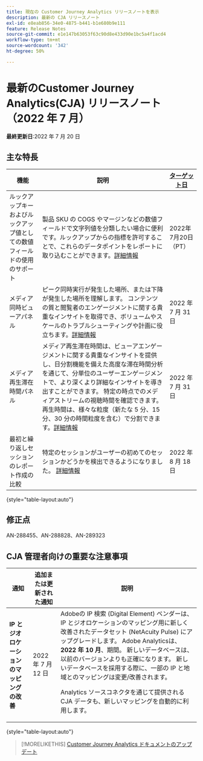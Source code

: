 ```yaml
---
title: 現在の Customer Journey Analytics リリースノートを表示
description: 最新の CJA リリースノート
exl-id: e8eab856-34e0-4875-b441-b1e680b9e111
feature: Release Notes
source-git-commit: e1e147b63053f63c90d8e433d90e1bc5a4f1acd4
workflow-type: tm+mt
source-wordcount: '342'
ht-degree: 50%

---
```


# 最新のCustomer Journey Analytics(CJA) リリースノート（2022 年 7 月）

**最終更新日**:2022 年 7 月 20 日

## 主な特長

| 機能 | 説明 | [ターゲット日](/help/release-notes/releases.md) |
| ----------- | ---------- | ----- |
| ルックアップキーおよびルックアップ値としての数値フィールドの使用のサポート | 製品 SKU の COGS やマージンなどの数値フィールドで文字列値を分類したい場合に便利です。ルックアップからの指標を許可することで、これらのデータポイントをレポートに取り込むことができます。[詳細情報](https://experienceleague.adobe.com/docs/analytics-platform/using/cja-connections/create-connection.html?lang=ja#numeric) | 2022年7月20日（PT） |
| メディア同時ビューアパネル | ピーク同時実行が発生した場所、または下降が発生した場所を理解します。 コンテンツの質と閲覧者のエンゲージメントに関する貴重なインサイトを取得でき、ボリュームやスケールのトラブルシューティングや計画に役立ちます。[詳細情報](https://experienceleague.adobe.com/docs/analytics-platform/using/cja-workspace/panels/media-concurrent-viewers.html) | 2022 年 7 月 31 日 |
| メディア再生滞在時間パネル | メディア再生滞在時間は、ビューアエンゲージメントに関する貴重なインサイトを提供し、日分割機能を備えた高度な滞在時間分析を通じて、分単位のユーザーエンゲージメントで、より深くより詳細なインサイトを導き出すことができます。 特定の時点でのメディアストリームの視聴時間を確認できます。再生時間は、様々な粒度（新たな 5 分、15 分、30 分の時間粒度を含む）で分割できます。[詳細情報](https://experienceleague.adobe.com/docs/analytics-platform/using/cja-workspace/panels/media-playback-timespent/media-playback-time-spent.html) | 2022 年 7 月 31 日 |
| 最初と繰り返しセッションのレポート作成の比較 | 特定のセッションがユーザーの初めてのセッションかどうかを検出できるようになりました。 [詳細情報](https://experienceleague.adobe.com/docs/analytics-platform/using/cja-dataviews/data-views-usecases.html?lang=en#new-repeat) | 2022 年 8 月 18 日 |

{style=&quot;table-layout:auto&quot;}

## 修正点

AN-288455、AN-288828、AN-289323

## CJA 管理者向けの重要な注意事項

| 通知 | 追加または更新された通知 | 説明 |
| --- | --- | --- |
| **IP とジオロケーションのマッピングの改善** | 2022 年 7 月 12 日 | Adobeの IP 検索 (Digital Element) ベンダーは、IP とジオロケーションのマッピング用に新しく改善されたデータセット (NetAcuity Pulse) にアップグレードします。 Adobe Analyticsは、 **2022 年 10 月**、期間。 新しいデータベースは、以前のバージョンよりも正確になります。 新しいデータベースを採用する際に、一部の IP と地域とのマッピングは変更/改善されます。<p> Analytics ソースコネクタを通じて提供される CJA データも、新しいマッピングを自動的に利用します。 |

{style=&quot;table-layout:auto&quot;}

>[!MORELIKETHIS]
>[Customer Journey Analytics ドキュメントのアップデート](/help/release-notes/doc-changes.md)
